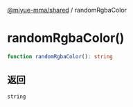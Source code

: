 [@miyue-mma/shared](../index.md) / randomRgbaColor

# randomRgbaColor()

```ts
function randomRgbaColor(): string
```

## 返回

`string`
